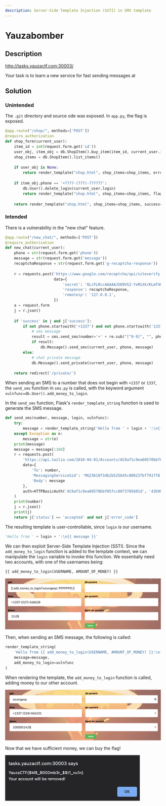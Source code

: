 ```yaml
---
description: Server-Side Template Injection (SSTI) in SMS template
---
```


# Yauzabomber

## Description

http://tasks.yauzactf.com:30003/

Your task is to learn a new service for fast sending messages at

## Solution

### Unintended

The `.git` directory and source ode was exposed. In `app.py`, the flag is exposed.

```python
@app.route("/shop/", methods=['POST'])
@require_authorization
def shop_form(current_user):
    item_id = int(request.form.get('id'))
    user_obj, item_obj = db.ShopItem().buy_item(item_id, current_user.id)
    shop_items = db.ShopItem().list_items()

    if user_obj is None:
        return render_template("shop.html", shop_items=shop_items, error=1)

    if item_obj.phone == '+7777-(777)-777777':
        db.User().delete_login(current_user.login)
        return render_template("shop.html", shop_items=shop_items, flag='YauzaCTF{$M$_B000mb3r_$$t1_vu1n}')

    return render_template("shop.html", shop_items=shop_items, success=1)
```

### Intended

There is a vulnerability in the "new chat" feature.

```python
@app.route("/new_chat/", methods=['POST'])
@require_authorization
def new_chat(current_user):
    phone = str(request.form.get('phone'))
    message = str(request.form.get('message'))
    recaptchaResponse = str(request.form.get('g-recaptcha-response'))

    r = requests.post('https://www.google.com/recaptcha/api/siteverify',
                      data={
                          'secret': '6LcFLRccAAAAAJGO9V52-YxMiXkrKLmT4GBp9Ysf',
                          'response': recaptchaResponse,
                          'remoteip': '127.0.0.1',
                      })
    a = request.form
    j = r.json()

    if 'success' in j and j['success']:
        if not phone.startswith('+1337') and not phone.startswith('1337'):
            # sms message
            result = sms.send_sms(number='+' + re.sub("[^0-9]", "", phone), message=message, login=current_user.login, vulnfunc=db.User().add_money_to_login)
            if result:
                db.Message().send_sms(current_user, phone, message)
        else:
            # chat private message
            db.Message().send_private(current_user, phone, message)

    return redirect('/private/')
```

When sending an SMS to a number that does not begin with `+1337` or `1337`, the `send_sms` function in `sms.py` is called, with the keyword argument `vulnfunc=db.User().add_money_to_login`.

In the `send_sms` function, Flask's `render_template_string` function is used to generate the SMS message.

```python
def send_sms(number, message, login, vulnfunc):
    try:
        message = render_template_string('Hello from ' + login + ':\n{{ message }}', message=message, add_money_to_login=vulnfunc)
    except Exception as e:
        message = str(e)
    print(message)
    message = message[:160]
    r = requests.post(
        'https://api.twilio.com/2010-04-01/Accounts/AC8af1c9ea60578bbf05fcc8073785601d/Messages.json',
        data={
            'To': number,
            'MessagingServiceSid': 'MG2361073db2b525645c80023fbf791ff8',
            'Body': message
        },
        auth=HTTPBasicAuth('AC8af1c9ea60578bbf05fcc8073785601d', '43b98a2b0de062483f43e938112d9aa0')
    )
    print(number)
    j = r.json()
    print(j)
    return j['status'] == 'accepted' and not j['error_code']
```

The resulting template is user-controllable, since `login` is our username.

```python
'Hello from ' + login + ':\n{{ message }}'
```

We can then exploit Server-Side Template Injection \(SSTI\). Since the `add_money_to_login` function is added to the template context, we can manipulate the `login` variable to invoke this function. We essentially need two accounts, with one of the usernames being:

```python
{{ add_money_to_login(USERNAME, AMOUNT_OF_MONEY) }}
```

![](../../.gitbook/assets/upload_1a3560d2825112a36522ddfecb9b5b1c.png)

Then, when sending an SMS message, the following is called:

```python
render_template_string(
    'Hello from {{ add_money_to_login(USERNAME, AMOUNT_OF_MONEY) }}:\n{{ message }}', 
    message=message, 
    add_money_to_login=vulnfunc
)
```

When rendering the template, the `add_money_to_login` function is called, adding money to our other account.

![](../../.gitbook/assets/upload_8ef68bbab074e004b0c4c3a59ef8d74a.png)

Now that we have sufficient money, we can buy the flag!

![](../../.gitbook/assets/upload_170e466c6e5c955c491187bcd70bd2c3.png)

